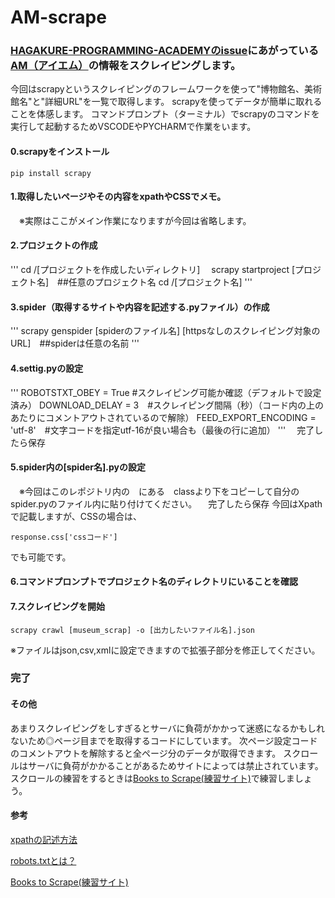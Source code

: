 # AM-scrape

### [HAGAKURE-PROGRAMMING-ACADEMYのissue](https://github.com/HAGAKURE-PROGRAMMING-ACADEMY/KEIJIBAN/issues/20)にあがっている[AM（アイエム）](https://github.com/HAGAKURE-PROGRAMMING-ACADEMY/KEIJIBAN/issues/20)の情報をスクレイピングします。

今回はscrapyというスクレイピングのフレームワークを使って"博物館名、美術館名"と"詳細URL"を一覧で取得します。
scrapyを使ってデータが簡単に取れることを体感します。
コマンドプロンプト（ターミナル）でscrapyのコマンドを実行して起動するためVSCODEやPYCHARMで作業をいます。

#### 0.scrapyをインストール
```
pip install scrapy
```

#### 1.取得したいページやその内容をxpathやCSSでメモ。
　※実際はここがメイン作業になりますが今回は省略します。

#### 2.プロジェクトの作成
'''
cd /[プロジェクトを作成したいディレクトリ]　
scrapy startproject [プロジェクト名]　##任意のプロジェクト名
cd /[プロジェクト名]
'''

#### 3.spider（取得するサイトや内容を記述する.pyファイル）の作成
'''
scrapy genspider [spiderのファイル名] [httpsなしのスクレイピング対象のURL]　##spiderは任意の名前
'''

#### 4.settig.pyの設定
'''
ROBOTSTXT_OBEY = True #スクレイピング可能か確認（デフォルトで設定済み）
DOWNLOAD_DELAY = 3　#スクレイピング間隔（秒）（コード内の上のあたりにコメントアウトされているので解除）
FEED_EXPORT_ENCODING = 'utf-8'　#文字コードを指定utf-16が良い場合も（最後の行に追加）
'''
　完了したら保存

#### 5.spider内の[spider名].pyの設定
　※今回はこのレポジトリ内の　にある　classより下をコピーして自分のspider.pyのファイル内に貼り付けてください。
　完了したら保存
今回はXpathで記載しますが、CSSの場合は、
```
response.css['cssコード']
```
でも可能です。


#### 6.コマンドプロンプトでプロジェクト名のディレクトリにいることを確認


#### 7.スクレイピングを開始
```
scrapy crawl [museum_scrap] -o [出力したいファイル名].json
```
※ファイルはjson,csv,xmlに設定できますので拡張子部分を修正してください。

### 完了

#### その他
あまりスクレイピングをしすぎるとサーバに負荷がかかって迷惑になるかもしれないため◎ページ目までを取得するコードにしています。
次ページ設定コードのコメントアウトを解除すると全ページ分のデータが取得できます。
スクロールはサーバに負荷がかかることがあるためサイトによっては禁止されています。
スクロールの練習をするときは[Books to Scrape(練習サイト)](https://books.toscrape.com/index.html)で練習しましょう。

#### 参考
[xpathの記述方法](https://ai-inter1.com/xpath/)

[robots.txtとは？](https://wacul-ai.com/blog/seo/internal-seo/seo-robots-txt/)

[Books to Scrape(練習サイト)](https://books.toscrape.com/index.html)
